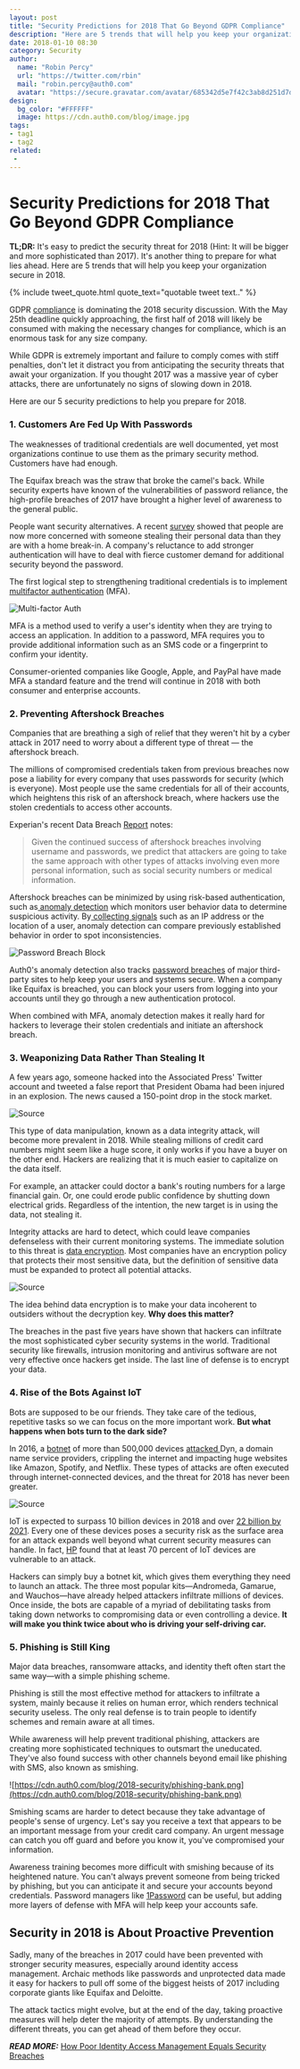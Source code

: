 ```yaml
---
layout: post
title: "Security Predictions for 2018 That Go Beyond GDPR Compliance"
description: "Here are 5 trends that will help you keep your organization secure in 2018."
date: 2018-01-10 08:30
category: Security
author:
  name: "Robin Percy"
  url: "https://twitter.com/rbin"
  mail: "robin.percy@auth0.com"
  avatar: "https://secure.gravatar.com/avatar/685342d5e7f42c3ab8d251d7d4a53308?s=100&d=mm&r=g"
design:
  bg_color: "#FFFFFF"
  image: https://cdn.auth0.com/blog/image.jpg
tags:
- tag1
- tag2
related:
 - 
---
```


# Security Predictions for 2018 That Go Beyond GDPR Compliance


**TL;DR:**  It's easy to predict the security threat for 2018 (Hint: It will be bigger and more sophisticated than 2017). It's another thing to prepare for what lies ahead. Here are 5 trends that will help you keep your organization secure in 2018.


{% include tweet_quote.html quote_text="quotable tweet text.." %}


GDPR [compliance](https://auth0.com/blog/get-ready-for-gdpr/) is dominating the 2018 security discussion. With the May 25th deadline quickly approaching, the first half of 2018 will likely be consumed with making the necessary changes for compliance, which is an enormous task for any size company.

While GDPR is extremely important and failure to comply comes with stiff penalties, don't let it distract you from anticipating the security threats that await your organization. If you thought 2017 was a massive year of cyber attacks, there are unfortunately no signs of slowing down in 2018.

Here are our 5 security predictions to help you prepare for 2018.

### 1. Customers Are Fed Up With Passwords

The weaknesses of traditional credentials are well documented, yet most organizations continue to use them as the primary security method. Customers have had enough.

The Equifax breach was the straw that broke the camel's back. While security experts have known of the vulnerabilities of password reliance, the high-profile breaches of 2017 have brought a higher level of awareness to the general public.

People want security alternatives. A recent [survey](https://www.csoonline.com/article/3242866/security/our-top-7-cyber-security-predictions-for-2018.html) showed that people are now more concerned with someone stealing their personal data than they are with a home break-in. A company's reluctance to add stronger authentication will have to deal with fierce customer demand for additional security beyond the password.

The first logical step to strengthening traditional credentials is to implement [multifactor authentication](https://auth0.com/docs/multifactor-authentication) (MFA).  

![Multi-factor Auth](https://cdn.auth0.com/blog/2018-security/Multifactor-Authentication.png)

MFA is a method used to verify a user's identity when they are trying to access an application. In addition to a password, MFA requires you to provide additional information such as an SMS code or a fingerprint to confirm your identity.

Consumer-oriented companies like Google, Apple, and PayPal have made MFA a standard feature and the trend will continue in 2018 with both consumer and enterprise accounts.


### 2. Preventing Aftershock Breaches

Companies that are breathing a sigh of relief that they weren't hit by a cyber attack in 2017 need to worry about a different type of threat — the aftershock breach.

The millions of compromised credentials taken from previous breaches now pose a liability for every company that uses passwords for security (which is everyone). Most people use the same credentials for all of their accounts, which heightens this risk of an aftershock breach, where hackers use the stolen credentials to access other accounts.

Experian's recent Data Breach [Report](https://www.experian.com/assets/data-breach/white-papers/2017-experian-data-breach-industry-forecast.pdf) notes:

> Given the continued success of aftershock breaches involving username and passwords, we predict that attackers are going to take the same approach with other types of attacks involving even more personal information, such as social security numbers or medical information.

Aftershock breaches can be minimized by using risk-based authentication, such as[ anomaly detection](https://auth0.com/docs/anomaly-detection) which monitors user behavior data to determine suspicious activity. By[ collecting signals](https://auth0.com/university/1/4/how-to-use-auth0-s-rules-feature) such as an IP address or the location of a user, anomaly detection can compare previously established behavior in order to spot inconsistencies.

![Password Breach Block](https://cdn.auth0.com/blog/2018-security/breached-pass-lock.png)

Auth0's anomaly detection also tracks [password breaches](https://auth0.com/breached-passwords) of major third-party sites to help keep your users and systems secure. When a company like Equifax is breached, you can block your users from logging into your accounts until they go through a new authentication protocol.

When combined with MFA, anomaly detection makes it really hard for hackers to leverage their stolen credentials and initiate an aftershock breach.


### 3. Weaponizing Data Rather Than Stealing It

A few years ago, someone hacked into the Associated Press' Twitter account and tweeted a false report that President Obama had been injured in an explosion. The news caused a 150-point drop in the stock market.

![Source](https://cdn.auth0.com/blog/2018-security/67201644_ap.jpg)

This type of data manipulation, known as a data integrity attack, will become more prevalent in 2018. While stealing millions of credit card numbers might seem like a huge score, it only works if you have a buyer on the other end. Hackers are realizing that it is much easier to capitalize on the data itself.

For example, an attacker could doctor a bank's routing numbers for a large financial gain. Or, one could erode public confidence by shutting down electrical grids. Regardless of the intention, the new target is in using the data, not stealing it.

Integrity attacks are hard to detect, which could leave companies defenseless with their current monitoring systems. The immediate solution to this threat is [data encryption](https://digitalguardian.com/blog/what-data-encryption). Most companies have an encryption policy that protects their most sensitive data, but the definition of sensitive data must be expanded to protect all potential attacks.

![Source](https://cdn.auth0.com/blog/2018-security/data-encryption.png)

The idea behind data encryption is to make your data incoherent to outsiders without the decryption key. **Why does this matter?**

The breaches in the past five years have shown that hackers can infiltrate the most sophisticated cyber security systems in the world. Traditional security like firewalls, intrusion monitoring and antivirus software are not very effective once hackers get inside. The last line of defense is to encrypt your data.


### 4. Rise of the Bots Against IoT

Bots are supposed to be our friends. They take care of the tedious, repetitive tasks so we can focus on the more important work. **But what happens when bots turn to the dark side?**

In 2016, a [botnet](https://www.csoonline.com/article/3240364/hacking/what-is-a-botnet-and-why-they-arent-going-away-anytime-soon.html) of more than 500,000 devices [attacked ](https://en.wikipedia.org/wiki/2016_Dyn_cyberattack) Dyn, a domain name service providers, crippling the internet and impacting huge websites like Amazon, Spotify, and Netflix. These types of attacks are often executed through internet-connected devices, and the threat for 2018 has never been greater.

![Source](https://cdn.auth0.com/blog/2018-security/botnet2_1238990.jpg)

IoT is expected to surpass 10 billion devices in 2018 and over [22 billion by 2021](http://uk.businessinsider.com/the-internet-of-things-2017-report-2017-1?r=DE&IR=T). Every one of these devices poses a security risk as the surface area for an attack expands well beyond what current security measures can handle. In fact, [HP](http://www8.hp.com/de/de/hp-news/press-release.html?id=1744676#.WMFmT1XyiUk) found that at least 70 percent of IoT devices are vulnerable to an attack.

Hackers can simply buy a botnet kit, which gives them everything they need to launch an attack. The three most popular kits—Andromeda, Gamarue, and Wauchos—have already helped attackers infiltrate millions of devices. Once inside, the bots are capable of a myriad of debilitating tasks from taking down networks to compromising data or even controlling a device. **It will make you think twice about who is driving your self-driving car.**


### 5. Phishing is Still King

Major data breaches, ransomware attacks, and identity theft often start the same way—with a simple phishing scheme.

Phishing is still the most effective method for attackers to infiltrate a system, mainly because it relies on human error, which renders technical security useless. The only real defense is to train people to identify schemes and remain aware at all times.

While awareness will help prevent traditional phishing, attackers are creating more sophisticated techniques to outsmart the uneducated. They've also found success with other channels beyond email like phishing with SMS, also known as smishing.

![https://cdn.auth0.com/blog/2018-security/phishing-bank.png](https://cdn.auth0.com/blog/2018-security/phishing-bank.png)

Smishing scams are harder to detect because they take advantage of people's sense of urgency. Let's say you receive a text that appears to be an important message from your credit card company. An urgent message can catch you off guard and before you know it, you've compromised your information. 

Awareness training becomes more difficult with smishing because of its heightened nature. You can't always prevent someone from being tricked by phishing, but you can anticipate it and secure your accounts beyond credentials. Password managers like [1Password](https://1password.com/) can be useful, but adding more layers of defense with MFA will help keep your accounts safe.


## Security in 2018 is About Proactive Prevention

Sadly, many of the breaches in 2017 could have been prevented with stronger security measures, especially around identity access management. Archaic methods like passwords and unprotected data made it easy for hackers to pull off some of the biggest heists of 2017 including corporate giants like Equifax and Deloitte.

The attack tactics might evolve, but at the end of the day, taking proactive measures will help deter the majority of attempts. By understanding the different threats, you can get ahead of them before they occur. 

**_READ MORE:_**  [How Poor Identity Access Management Equals Security Breaches](https://auth0.com/blog/how-poor-identity-access-management-equals-security-breaches/)